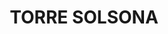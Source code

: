 ---
layout: patrimoni-details
title:  "TORRE SOLSONA"
alt_title: "La Torreta"
class: "Monument històric"
area: null
protection: "BCIN"
addition_date: "1949-04-22"
cat_code: "1566-MH"
cbp_code: "BCIN CB03"
image: "Torre_Solsona.jpg"
card: null
collections: ["patrimoni-arquitectonic", "bcin-existents"]
coordinates:
  - group1:
        - [1.449246841947047, 42.361360135270068]
        - [1.449283027152797, 42.36139859317376]
        - [1.449349110448561, 42.361456648324804]
        - [1.44939616793973, 42.36146479511595]
        - [1.44943447312855, 42.361462809858828]
        - [1.449506724347188, 42.361498834898732]
        - [1.449570120733268, 42.361528898837165]
        - [1.449609140500183, 42.361543612584782]
        - [1.44961991683601, 42.361562951144656]
        - [1.449675972964497, 42.361571219528834]
        - [1.449682414165149, 42.361583823692278]
        - [1.44974315418943, 42.361584645162459]
        - [1.44984203864866, 42.36154425894788]
        - [1.449881901016545, 42.361501822808833]
        - [1.449916804218389, 42.361455147245252]
        - [1.449920506807866, 42.361441845795021]
        - [1.449929455635707, 42.361421105057516]
        - [1.449951257760948, 42.361403876005497]
        - [1.449956085151796, 42.36139058976385]
        - [1.449953161912045, 42.361372191896642]
        - [1.449916658410779, 42.361346664183152]
        - [1.449818201330903, 42.36127815791798]
        - [1.449768251504469, 42.361250362141043]
        - [1.449732831934357, 42.361226517967722]
        - [1.449704487757215, 42.361212365878607]
        - [1.449674854684871, 42.361204872110122]
        - [1.449634371836732, 42.361203907350493]
        - [1.449611814128233, 42.361206105664365]
        - [1.44959368385488, 42.361211284501415]
        - [1.449527911585691, 42.361232091105471]
        - [1.449429950637369, 42.361234938397139]
        - [1.449383016410163, 42.361221786467858]
        - [1.449345285838221, 42.361200414323385]
        - [1.449302539477893, 42.361245731907673]
        - [1.449299571748673, 42.361274898207697]
        - [1.449279526688062, 42.361312178183482]
        - [1.449246841947047, 42.361360135270068]
---